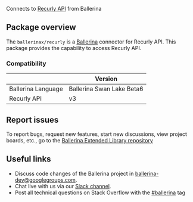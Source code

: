 Connects to [Recurly API](https://developers.recurly.com/api/v2021-02-25/index.html) from Ballerina

## Package overview
The `ballerinax/recurly` is a [Ballerina](https://ballerina.io/) connector for Recurly API.
This package provides the capability to access Recurly API.

### Compatibility
|                               | Version                         |
|-------------------------------|---------------------------------|
| Ballerina Language            | Ballerina Swan Lake Beta6       | 
| Recurly API                   | v3                              |

## Report issues
To report bugs, request new features, start new discussions, view project boards, etc., go to the [Ballerina Extended Library repository](https://github.com/ballerina-platform/ballerina-extended-library)

## Useful links
- Discuss code changes of the Ballerina project in [ballerina-dev@googlegroups.com](mailto:ballerina-dev@googlegroups.com).
- Chat live with us via our [Slack channel](https://ballerina.io/community/slack/).
- Post all technical questions on Stack Overflow with the [#ballerina](https://stackoverflow.com/questions/tagged/ballerina) tag
